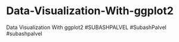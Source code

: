 # Data-Visualization-With-ggplot2
Data Visualization With ggplot2 #SUBASHPALVEL #SubashPalvel #subashpalvel
